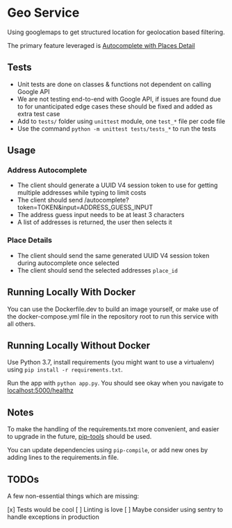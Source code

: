 # Geo Service

Using googlemaps to get structured location for geolocation based filtering.

The primary feature leveraged is [Autocomplete with Places Detail](https://developers.google.com/maps/billing/gmp-billing#ac-no-details-session)

## Tests

* Unit tests are done on classes & functions not dependent on calling Google API
* We are not testing end-to-end with Google API, if issues are found due to for unanticipated edge cases these should be fixed and added as extra test case
* Add to `tests/` folder using `unittest` module, one `test_*` file per code file
* Use the command `python -m unittest tests/tests_*` to run the tests

## Usage

### Address Autocomplete

* The client should generate a UUID V4 session token to use for getting multiple addresses while typing to limit costs
* The client should send /autocomplete?token=TOKEN&input=ADDRESS_GUESS_INPUT
* The address guess input needs to be at least 3 characters
* A list of addresses is returned, the user then selects it

### Place Details

* The client should send the same generated UUID V4 session token during autocomplete once selected
* The client should send the selected addresses `place_id`

## Running Locally With Docker

You can use the Dockerfile.dev to build an image yourself, or make use of the docker-compose.yml file in the repository root to run this service with all others.

## Running Locally Without Docker

Use Python 3.7, install requirements (you might want to use a virtualenv) using `pip install -r requirements.txt`.

Run the app with `python app.py`. You should see okay when you navigate to [localhost:5000/healthz](http://localhost:5000/healthz)

## Notes

To make the handling of the requirements.txt more convenient, and easier to upgrade in the future, [pip-tools](https://github.com/jazzband/pip-tools) should be used.

You can update dependencies using `pip-compile`, or add new ones by adding lines to the requirements.in file.

## TODOs

A few non-essential things which are missing:

[x] Tests would be cool
[ ] Linting is love
[ ] Maybe consider using sentry to handle exceptions in production
